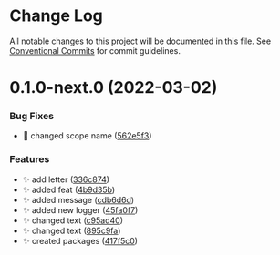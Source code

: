 # Change Log

All notable changes to this project will be documented in this file.
See [Conventional Commits](https://conventionalcommits.org) for commit guidelines.

# 0.1.0-next.0 (2022-03-02)


### Bug Fixes

* 🐛 changed scope name ([562e5f3](https://github.com/Timfts/monorepo-workflow/commit/562e5f34f3e10d52e358e1d9bbd217e5573c0cfa))


### Features

* ✨ add letter ([336c874](https://github.com/Timfts/monorepo-workflow/commit/336c874335026fba1efbca319a19c063c6015431))
* ✨ added feat ([4b9d35b](https://github.com/Timfts/monorepo-workflow/commit/4b9d35b5a4674935e68fe341471c35d14f0b70d2))
* ✨ added message ([cdb6d6d](https://github.com/Timfts/monorepo-workflow/commit/cdb6d6d92253ebd8d5f9aacdf445b6e0c8dcb603))
* ✨ added new logger ([45fa0f7](https://github.com/Timfts/monorepo-workflow/commit/45fa0f7563b58655afa9398ef8db5788db5f7072))
* ✨ changed text ([c95ad40](https://github.com/Timfts/monorepo-workflow/commit/c95ad4078e384c2e432df7d2356e76f609c6d01e))
* ✨ changed text ([895c9fa](https://github.com/Timfts/monorepo-workflow/commit/895c9fa60d4a9157122c163d1f35829ee480cc85))
* ✨ created packages ([417f5c0](https://github.com/Timfts/monorepo-workflow/commit/417f5c05553378210998f584fe0a2cb504bf8802))
